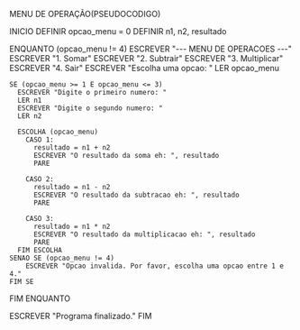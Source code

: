 MENU DE OPERAÇÃO(PSEUDOCODIGO)

INICIO
  DEFINIR opcao_menu = 0
  DEFINIR n1, n2, resultado

  ENQUANTO (opcao_menu != 4)
    ESCREVER "--- MENU DE OPERACOES ---"
    ESCREVER "1. Somar"
    ESCREVER "2. Subtrair"
    ESCREVER "3. Multiplicar"
    ESCREVER "4. Sair"
    ESCREVER "Escolha uma opcao: "
    LER opcao_menu

    SE (opcao_menu >= 1 E opcao_menu <= 3)
      ESCREVER "Digite o primeiro numero: "
      LER n1
      ESCREVER "Digite o segundo numero: "
      LER n2

      ESCOLHA (opcao_menu)
        CASO 1:
          resultado = n1 + n2
          ESCREVER "O resultado da soma eh: ", resultado
          PARE

        CASO 2:
          resultado = n1 - n2
          ESCREVER "O resultado da subtracao eh: ", resultado
          PARE

        CASO 3:
          resultado = n1 * n2
          ESCREVER "O resultado da multiplicacao eh: ", resultado
          PARE
      FIM ESCOLHA
    SENAO SE (opcao_menu != 4)
        ESCREVER "Opcao invalida. Por favor, escolha uma opcao entre 1 e 4."
    FIM SE
  FIM ENQUANTO

  ESCREVER "Programa finalizado."
FIM